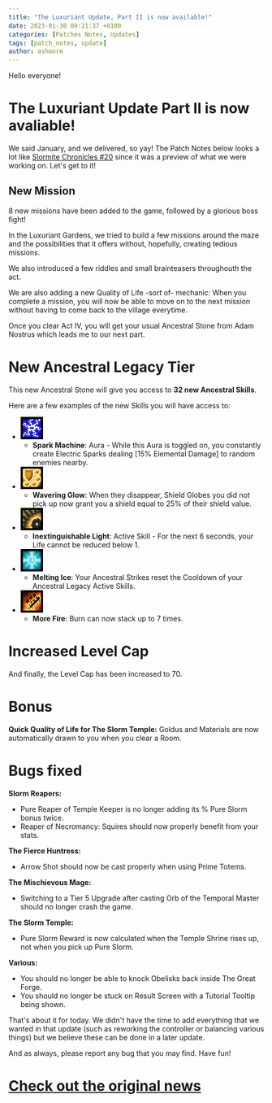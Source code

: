 ```yaml
---
title: "The Luxuriant Update, Part II is now available!"
date: 2023-01-30 09:21:37 +0100
categories: [Patches Notes, Updates]
tags: [patch_notes, update]
author: ashmore
---
```

Hello everyone!

The Luxuriant Update Part II is now avaliable!
==============================================

We said January, and we delivered, so yay!
The Patch Notes below looks a lot like [Slormite Chronicles #20](/posts/4979322040035684549/) since it was a preview of what we were working on. Let's get to it!

New Mission
-----------

8 new missions have been added to the game, followed by a glorious boss fight!

In the Luxuriant Gardens, we tried to build a few missions around the maze and the possibilities that it offers without, hopefully, creating tedious missions.

We also introduced a few riddles and small brainteasers throughouth the act.

We are also adding a new Quality of Life -sort of- mechanic: When you complete a mission, you will now be able to move on to the next mission without having to come back to the village everytime.

Once you clear Act IV, you will get your usual Ancestral Stone from Adam Nostrus which leads me to our next part.

New Ancestral Legacy Tier
=========================

This new Ancestral Stone will give you access to **32 new Ancestral Skills**.

Here are a few examples of the new Skills you will have access to:


* ![](/assets/patch_notes/9d5556b2c70069d10fea65f664507a78b396b3f8)
    * **Spark Machine**: Aura - While this Aura is toggled on, you constantly create Electric Sparks dealing [15% Elemental Damage] to random enemies nearby.
* ![](/assets/patch_notes/aabc8b75087f6b92918cbd0885159c43b2b7b4a8)
    * **Wavering Glow**: When they disappear, Shield Globes you did not pick up now grant you a shield equal to 25% of their shield value.
* ![](/assets/patch_notes/c86638a3f45056759a31b849d910fca47c0b977c)
    * **Inextinguishable Light**: Active Skill - For the next 6 seconds, your Life cannot be reduced below 1.
* ![](/assets/patch_notes/bb21486ce10920a3c59dcebaf38ecd6a17dd2836)
    * **Melting Ice**: Your Ancestral Strikes reset the Cooldown of your Ancestral Legacy Active Skills.
* ![](/assets/patch_notes/f02d241f142601098d8294a7523a6a9888c8623c)
    * **More Fire**: Burn can now stack up to 7 times.

Increased Level Cap
===================

And finally, the Level Cap has been increased to 70.

Bonus
=====

**Quick Quality of Life for The Slorm Temple:**
Goldus and Materials are now automatically drawn to you when you clear a Room.

Bugs fixed
==========

**Slorm Reapers:**
* Pure Reaper of Temple Keeper is no longer adding its % Pure Slorm bonus twice.
* Reaper of Necromancy: Squires should now properly benefit from your stats.

**The Fierce Huntress:**
* Arrow Shot should now be cast properly when using Prime Totems.

**The Mischievous Mage:**
* Switching to a Tier 5 Upgrade after casting Orb of the Temporal Master should no longer crash the game.

**The Slorm Temple:**
* Pure Slorm Reward is now calculated when the Temple Shrine rises up, not when you pick up Pure Slorm.

**Various:**
* You should no longer be able to knock Obelisks back inside The Great Forge.
* You should no longer be stuck on Result Screen with a Tutorial Tooltip being shown.


That's about it for today.
We didn't have the time to add everything that we wanted in that update (such as reworking the controller or balancing various things) but we believe these can be done in a later update.

And as always, please report any bug that you may find.
Have fun!


# <a href="https://steamstore-a.akamaihd.net/news/externalpost/steam_community_announcements/5035622109523153561" target="_blank">Check out the original news</a>
